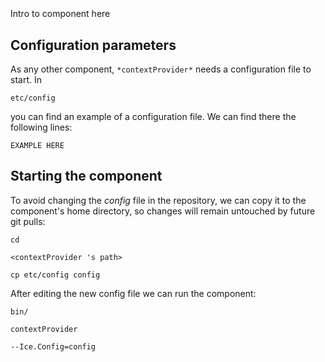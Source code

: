 ```
```
#
``` contextProvider
```
Intro to component here


## Configuration parameters
As any other component,
``` *contextProvider* ```
needs a configuration file to start. In

    etc/config

you can find an example of a configuration file. We can find there the following lines:

    EXAMPLE HERE

    
## Starting the component
To avoid changing the *config* file in the repository, we can copy it to the component's home directory, so changes will remain untouched by future git pulls:

    cd

``` <contextProvider 's path> ```

    cp etc/config config
    
After editing the new config file we can run the component:

    bin/

```contextProvider ```

    --Ice.Config=config
